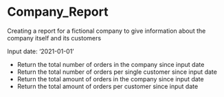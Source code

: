 # Company_Report
Creating a report for a fictional company to give information about the company itself and its customers

Input date: ‘2021-01-01’
- Return the total number of orders in the company since input date
- Return the total number of orders per single customer since input date
- Return the total amount of orders in the company since input date
- Return the total amount of orders per customer since input date
